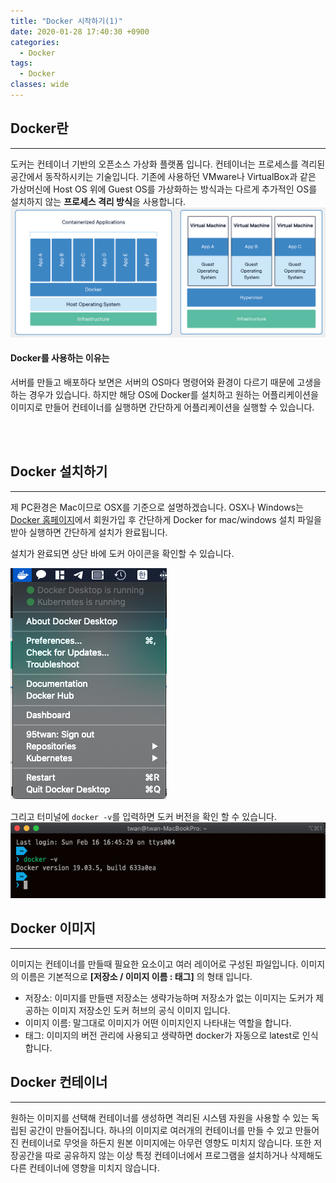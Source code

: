 ```yaml
---
title: "Docker 시작하기(1)"
date: 2020-01-28 17:40:30 +0900
categories:
  - Docker
tags:
  - Docker
classes: wide
---
```


## Docker란
- - -
도커는 컨테이너 기반의 오픈소스 가상화 플랫폼 입니다.
컨테이너는 프로세스를 격리된 공간에서 동작하시키는 기술입니다.
기존에 사용하던 VMware나 VirtualBox과 같은 가상머신에 Host OS 위에 Guest OS를 가상화하는 방식과는 다르게 추가적인 OS를 설치하지 않는 **프로세스 격리 방식**을 사용합니다.
![](/assets/images/docker_start/01-01.png)

#### Docker를 사용하는 이유는
서버를 만들고 배포하다 보면은 서버의 OS마다 명령어와 환경이 다르기 때문에 고생을 하는 경우가 있습니다.
하지만 해당 OS에 Docker를 설치하고 원하는 어플리케이션을 이미지로 만들어 컨테이너를 실행하면 간단하게 어플리케이션을 실행할 수 있습니다.

<br/>
<br/>

## Docker 설치하기
- - -
제 PC환경은 Mac이므로 OSX를 기준으로 설명하겠습니다.
OSX나 Windows는 [Docker 홈페이지](https://www.docker.com/)에서 회원가입 후 간단하게 Docker for mac/windows 설치 파일을 받아 실행하면 간단하게 설치가 완료됩니다.

설치가 완료되면 상단 바에 도커 아이콘을 확인할 수 있습니다.

![](/assets/images/docker_start/01-02.png)

그리고 터미널에 `docker -v`를 입력하면 도커 버전을 확인 할 수 있습니다.
![](/assets/images/docker_start/01-03.png)

## Docker 이미지
- - -
이미지는 컨테이너를 만들때 필요한 요소이고 여러 레이어로 구성된 파일입니다.
이미지의 이름은 기본적으로 **[저장소 / 이미지 이름 : 태그]** 의 형태 입니다.
- 저장소: 이미지를 만들땐 저장소는 생략가능하며 저장소가 없는 이미지는 도커가 제공하는 이미지 저장소인 도커 허브의 공식 이미지 입니다.
- 이미지 이름: 말그대로 이미지가 어떤 이미지인지 나타내는 역할을 합니다.
- 태그: 이미지의 버전 관리에 사용되고 생략하면 docker가 자동으로 latest로 인식합니다. 


## Docker 컨테이너
- - -
원하는 이미지를 선택해 컨테이너를 생성하면 격리된 시스템 자원을 사용할 수 있는 독립된 공간이 만들어집니다.
하나의 이미지로 여러개의 컨테이너를 만들 수 있고 만들어진 컨테이너로 무엇을 하든지 원본 이미지에는 아무런 영향도 미치지 않습니다.
또한 저장공간을 따로 공유하지 않는 이상 특정 컨테이너에서 프로그램을 설치하거나 삭제해도 다른 컨테이너에 영향을 미치지 않습니다.
